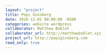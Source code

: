 ```yaml
---
layout: "project"
title: Pepi Ginsberg
date: 2016-11-01 00:00:00 -0500
categories: website wordpress
collaborator: Matthew Boblet
collaborator_url: http://matthewboblet.xyz
project_url: http://pepiginsberg.com
read_only: true
---
```

